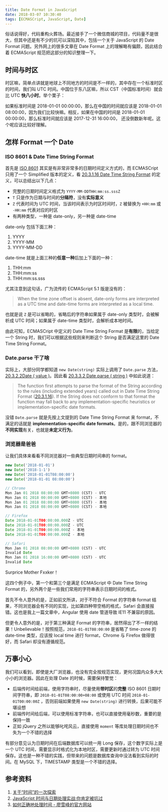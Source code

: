 ```yaml
---
title: Date Format in JavaScript
date: 2018-03-07 10:30:40
tags: [ECMASCript, JavaScript, Date]
---
```


俗话说得好，代码重构火葬场。最近接手了一个微信商城的项目，代码量不是很大，但其中还是有不少的坑可以深陷其中，包括一个关于 JavaScript 的 Date Format 问题。另外网上的很多文章在 Date Format 上的理解略有偏颇，因此结合着 ECMAScript 规范把这部分的知识整理一下。

<!-- more -->

## 时间与时区

时区嘛，简单点讲就是地球上不同地方的时间是不一样的，其中存在一个标准时区的时间，我们叫 UTC 时间。中国位于东八区嘛，所以 CST（中国标准时间）就会比 UTC **快八小时**。举个栗子：

如果标准时间是 2018-01-01 00:00:00，那么在中国的时间就应该是 2018-01-01 08:00:00，因为我们比较快嘛。相反，如果在中国的时间是 2018-01-01 00:00:00，那么标准时间就应该是 2017-12-31 16:00:00， 还没倒数新年呢。这个呢应该比较好理解。

## 怎样 Format 一个 Date

### ISO 8601 & Date Time String Format

首先是 [ISO 8601](https://zh.wikipedia.org/wiki/ISO_8601#%E6%97%A5%E6%9C%9F%E6%97%B6%E9%97%B4%E8%A1%A8%E7%A4%BA%E6%B3%95) 其实是有非常非常多的日期时间定义方式的，而 ECMASCript 只用了一个 Simplified 版本的定义，看 [20.3.1.16 Date Time String Format](http://www.ecma-international.org/ecma-262/8.0/index.html#sec-date-time-string-format) 的定义，可以总结出以下几点：

- 完整的日期时间定义格式为 `YYYY-MM-DDTHH:mm:ss.sssZ`
- `T` 只是作为日期与时间的**分隔符**，没有**实际意义**
- `Z` 代表时间为 UTC 时间，当该时间表示为时区时间时，`Z` 被替换为 `+HH:mm` 或 `-HH:mm` 代表对应的时区
- 有两种类型，一种是 date-only，另一种是 date-time

date-only 包括下面三种：

1. YYYY
2. YYYY-MM
3. YYYY-MM-DD

date-time 就是上面三种的**任意一种**后加上下面的一种：

1. THH:mm
2. THH:mm:ss
3. THH:mm:ss.sss


尤其注意到这句话，广为流传的 ECMAScript 5.1 版是没有的：

> When the time zone offset is absent, date-only forms are interpreted as a UTC time and date-time forms are interpreted as a local time.

也就是说 `Z` 是可以省略的，省略后的字符串如果属于 date-only 类型时，会被解析成 UTC 时间；如果属于 date-time 类型时，会解析成本地时间。

由此可知，ECMASCript 中定义的 Date Time String Format 是**有限**的，当给定一个 String 时，我们可以根据这些规则来判断这个 String 是否满足这里的 Date Time String Format。

### Date.parse 干了啥

实际上，大部分同学都知道 `new Date(string)` 实际上调用了 `Date.parse` 方法，[20.3.2.2Date ( value )](http://www.ecma-international.org/ecma-262/8.0/index.html#sec-date-value)。因此看 [20.3.3.2 Date.parse ( string )](http://www.ecma-international.org/ecma-262/8.0/index.html#sec-date.parse) 中如此说道：

> The function first attempts to parse the format of the String according to the rules (including extended years) called out in Date Time String Format ([20.3.1.16](http://www.ecma-international.org/ecma-262/8.0/index.html#sec-date-time-string-format)). If the String does not conform to that format the function may fall back to any implementation-specific heuristics or implementation-specific date formats.

没错 `Date.parse` 就是先按上文提到的 Date Time String Format 来 format，不满足的话就是 **implementation-specific date formats**。是的，跟不同浏览器的**不同实现**有关，也就是**未定义行为**。

### 浏览器是爸爸

让我们具体来看看不同浏览器对一些典型日期时间串的 format。

```javascript
new Date('2018-01-01')
new Date('2018-1-1')
new Date('2018-01-01T08:00:00')
new Date('2018-01-01 08:00:00')

// Chrome
Mon Jan 01 2018 08:00:00 GMT+0800 (CST) - UTC
Mon Jan 01 2018 00:00:00 GMT+0800 (CST) - 本地
Mon Jan 01 2018 08:00:00 GMT+0800 (CST) - 本地
Mon Jan 01 2018 08:00:00 GMT+0800 (CST) - 本地

// Firefox
Date 2018-01-01T00:00:00.000Z - UTC
Date 2018-01-01T00:00:00.000Z - UTC
Date 2018-01-01T00:00:00.000Z - 本地
Date 2018-01-01T00:00:00.000Z - 本地

// Safari
Mon Jan 01 2018 08:00:00 GMT+0800 (CST) - UTC
Invalid Date
Mon Jan 01 2018 16:00:00 GMT+0800 (CST) - UTC
Invalid Date
```

Surprice Mother Fxxker！

这四个例子中，第一个和第三个是满足 ECMAScript 中 Date Time String Format 的，另外两个是一些我们常用的字符串表示日期时间的格式。

首先不令人意外的是，正如前文所讲，对于不符合 Format 的字符串 format 结果，不同浏览器会有不同的实现，比如第四种带空格的格式，Safari 会直接报错。这也是我上一篇文章中，Angular 使用 date 管道导致 IE11 不兼容的原因。

但更令人意外的是，对于第三种满足 Format 的字符串，居然得出了不一样的结果！Unbelievable！按照规范，`2018-01-01T08:00:00` 是省略了 time-zone 的 date-time 类型，应该按 local time 进行 format，Chrome 与 Firefox 做得很好，而 Safari 却没有遵循规范。

## 万事小心

我们可以看到，即使是大厂浏览器，也没有完全按规范实现，更何况国内众多大大小小的浏览器。因此在处理 Date 的时候，需要保持警觉：

- 后端传时间给前端，使用字符串时，尽量使用**带时区**的**完整** ISO 8601 日期时间字符串，即 `2018-01-01T08:00:00+08:00` 或使用 UTC 时间 `2018-01-01T00:00:00Z` ，否则前端如果使用 `new Date(string)` 进行转换，后果可能不堪设想
- 前端传时间给后端，可以使用标准字符串，也可以直接使用毫秒数，重要的是保持一致
- 正如 jQuery 之所以能够叱咤风云，直接使用 `moment` 等库处理日期时间也不失为一个不错的选择

有部分意见认为日期时间在后端数据库可以统一用 Long 保存，这个数字实际上是一个 UTC 时间，需要显示时格式化为本地时区，需要更新时通过转为 UTC 时间保存。这也是一种不错的实践，但带来的问题是数据库查询中没法看到实际的时间。在 MySQL 下，TIMESTAMP 类型是一个不错的选择。

## 参考资料

1. [关于“时间”的一次探索](https://segmentfault.com/a/1190000004292140)
2. [JavaScript 时间与日期处理实战:你肯定被坑过](https://segmentfault.com/a/1190000007581722)
3. [如何正确地处理时间 - 廖雪峰的官方网站](https://www.liaoxuefeng.com/article/0014132675721847f569c3514034f099477472c73b5dee2000)